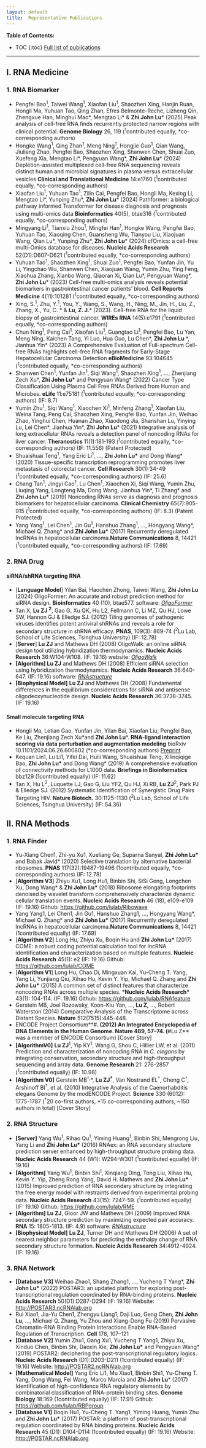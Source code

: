 ```yaml
---
layout: default
title:  Representative Publications
---
```


**Table of Contents:**

* TOC
{:toc}
[Full list of publications](./index.md)




---


## I. RNA Medicine

### 1. RNA Biomarker

- Pengfei Bao<sup>1</sup>, Taiwei Wang<sup>1</sup>, Xiaofan Liu<sup>1</sup>, Shaozhen Xing, Hanjin Ruan, Hongli Ma, Yuhuan Tao, Qing Zhan, Efres Belmonte-Reche, Lizheng Qin, Zhengxue Han, Minghui Mao\*, Mengtao Li\* & **Zhi John Lu**\* (2025) Peak analysis of cell-free RNA finds recurrently protected narrow regions with clinical potential. **Genome Biology** 26, 119 (<sup>1</sup>contributed equally, \*co-corresponding authors) 
- Hongke Wang<sup>1</sup>, Qing Zhan<sup>1</sup>, Meng Ning<sup>1</sup>, Hongjie Guo<sup>1</sup>, Qian Wang, Jiuliang Zhao, Pengfei Bao, Shaozhen Xing, Shanwen Chen, Shuai Zuo, Xuefeng Xia, Mengtao Li\*, Pengyuan Wang\*, **Zhi John Lu**\* (2024) Depletion-assisted multiplexed cell-free RNA sequencing reveals distinct human and microbial signatures in plasma versus extracellular vesicles **Clinical and Translational Medicine** 14:e1760 (<sup>1</sup>contributed equally, \*co-corresponding authors) 
- Xiaofan Liu<sup>1</sup>, Yuhuan Tao<sup>1</sup>, Zilin Cai, Pengfei Bao, Hongli Ma, Kexing Li, Mengtao Li\*, Yunping Zhu\*, **Zhi John Lu**\*  (2024) Pathformer: a biological pathway informed Transformer for disease diagnosis and prognosis using multi-omics data **Bioinformatics** 40(5), btae316 (<sup>1</sup>contributed equally, \*co-corresponding authors) 
- Mingyang Li<sup>1</sup>, Tianxiu Zhou<sup>1</sup>, Mingfei Han<sup>1</sup>, Hongke Wang, Pengfei Bao, Yuhuan Tao, Xiaoqing Chen, Guansheng Wu, Tianyou Liu, Xiaojuan Wang, Qian Lu\*, Yunping Zhu\*, **Zhi John Lu**\* (2024) cfOmics: a cell-free multi-Omics database for diseases.  **Nucleic Acids Research** 52(D1):D607-D621 (<sup>1</sup>contributed equally, \*co-corresponding authors) 
- Yuhuan Tao<sup>1</sup>, Shaozhen Xing<sup>1</sup>, Shuai Zuo<sup>1</sup>, Pengfei Bao, Yunfan Jin, Yu Li, Yingchao Wu, Shanwen Chen, Xiaojuan Wang, Yumin Zhu, Ying Feng, Xiaohua Zhang, Xianbo Wang, Qiaoran Xi, Qian Lu\*, Pengyuan Wang\*, **Zhi John Lu**\*  (2023) Cell-free multi-omics analysis reveals potential biomarkers in gastrointestinal cancer patients’ blood. **Cell Reports Medicine** 4(11):101281 (<sup>1</sup>contributed equally, \*co-corresponding authors) 
- Xing, S.<sup>1</sup>, Zhu, Y.<sup>1</sup>, You, Y., Wang, S., Wang, H., Ning, M., Jin, H., Liu, Z., Zhang, X., Yu, C. \* & **Lu, Z. J.**\* (2023). Cell-free RNA for the liquid biopsy of gastrointestinal cancer. **WIREs RNA** 14(5):e1791 (<sup>1</sup>contributed equally, \*co-corresponding authors) 
- Chun Ning<sup>1</sup>, Peng Cai<sup>1</sup>, Xiaofan Liu<sup>1</sup>, Guangtao Li<sup>1</sup>, Pengfei Bao, Lu Yan, Meng Ning, Kaichen Tang, Yi Luo, Hua Guo, Lu Chen\*, **Zhi John Lu** \*, Jianhua Yin\* (2023) A Comprehensive Evaluation of Full-spectrum Cell-free RNAs highlights cell-free RNA fragments for Early-Stage Hepatocellular Carcinoma Detection **eBioMedicine** 93:104645 (<sup>1</sup>contributed equally, \*co-corresponding authors) 
- Shanwen Chen<sup>1</sup>, Yunfan Jin<sup>1</sup>, Siqi Wang<sup>1</sup>, Shaozhen Xing<sup>1</sup>, …, Zhenjiang Zech Xu\*, **Zhi John Lu\*** and Pengyuan Wang\* (2022) Cancer Type Classification Using Plasma Cell Free RNAs Derived from Human and Microbes. **eLife** 11:e75181 (<sup>1</sup>contributed equally, \*co-corresponding authors) (IF: 8.7)
- Yumin Zhu<sup>1</sup>, Siqi Wang<sup>1</sup>, Xiaochen Xi<sup>1</sup>, Minfeng Zhang<sup>1</sup>, Xiaofan Liu, Weina Tang, Peng Cai, Shaozhen Xing, Pengfei Bao, Yunfan Jin, Weihao Zhao, Yinghui Chen, Huanan Zhao, Xiaodong Jia, Shanshan Lu, Yinying Lu, Lei Chen\*, Jianhua Yin\*, **Zhi John Lu**\* (2021) Integrative analysis of long extracellular RNAs reveals a detection panel of noncoding RNAs for liver cancer. **Theranostics** 11(1):181-193 (<sup>1</sup>contributed equally, \*co-corresponding authors) (IF: 11.556) (Patent Protected)
- Shuaishuai Teng<sup>1</sup>, Yang Eric Li<sup>1</sup>, …, **Zhi John Lu\*** and Dong Wang\* (2020) Tissue-specific transcription reprogramming promotes liver metastasis of colorectal cancer. **Cell Research** 30(1):34-49 (<sup>1</sup>contributed equally, *co-corresponding authors) (IF: 25.6)
- Chang Tan<sup>1</sup>, Jingyi Cao<sup>1</sup>, Lu Chen<sup>1</sup>, Xiaochen Xi, Siqi Wang, Yumin Zhu, Liuqing Yang, Longteng Ma, Dong Wang, Jianhua Yin\*, Ti Zhang\* and **Zhi John Lu\*** (2019) Noncoding RNAs serve as diagnosis and prognosis biomarkers for hepatocellular carcinoma. **Clinical Chemistry** 65(7):905-915  (<sup>1</sup>contributed equally, \*co-corresponding authors) (IF: 8.3) (Patent Protected)
- Yang Yang<sup>1</sup>, Lei Chen<sup>1</sup>, Jin Gu<sup>1</sup>, Hanshuo Zhang<sup>1</sup>, …, Hongyang Wang\*, Michael Q. Zhang\* and **Zhi John Lu\*** (2017) Recurrently deregulated lncRNAs in hepatocellular carcinoma.**Nature Communications** 8, 14421 (<sup>1</sup>contributed equally, \*co-corresponding authors) (IF: 17.69)

### 2. RNA Drug

#### siRNA/shRNA targeting RNA

- [**Language Model**] Yilan Bai, Haochen Zhong, Taiwei Wang, **Zhi John Lu** (2024) OligoFormer: An accurate and robust prediction method for siRNA design. **Bioinformatics** 40 (10), btae577. software: [*OligoFormer*](https://github.com/lulab/OligoFormer)
- Tan X, **Lu ZJ <sup>2</sup>**, Gao G, Xu QK, Hu L2, Fellmann C, Li MZ, Qu HJ, Lowe SW, Hannon GJ & Elledge SJ. (2012) Tiling genomes of pathogenic viruses identifies potent antiviral shRNAs and reveals a role for secondary structure in shRNA efficacy. **PNAS**, 109(3): 869-74 (<sup>2</sup>Lu Lab, School of Life Sciences, Tsinghua University) (IF: 12.78)
- \[**Server**\] **Lu ZJ** and Mathews DH (2008)  OligoWalk: an online siRNA design tool utilizing hybridization thermodynamics.   **Nucleic Acids Research**  36:W104-W108. (IF: 19.16) website: [*OligoWalk*](https://rna.urmc.rochester.edu/cgi-bin/server_exe/oligowalk/oligowalk_form.cgi)
- **\[Algorithm\] Lu ZJ** and Mathews DH (2008) Efficient siRNA selection using hybridization thermodynamics. **Nucleic Acids Research** 36:640-647. (IF: 19.16) software: [*RNAstructure*](https://rna.urmc.rochester.edu/RNAstructure.html)
- **[Biophysical Model]** **Lu ZJ** and Mathews DH (2008) Fundamental differences in the equilibrium considerations for siRNA and antisense oligodeoxynucleotide design. **Nucleic Acids Research** 36:3738-3745. (IF: 19.16)

#### Small molecule targeting RNA

- Hongli Ma, Letian Gao, Yunfan Jin, Yilan Bai, Xiaofan Liu, Pengfei Bao, Ke Liu, Zhenjiang Zech Xu\*and **Zhi John Lu**\*.  **RNA-ligand interaction scoring via data perturbation and augmentation modeling** bioRxiv 10.1101/2024.06.26.600802 (\*co-corresponding authors)    [Preprint](https://biorxiv.org/cgi/content/short/2024.06.26.600802) 
- Kequan Lin1, Lu Li1, Yifei Dai, Huili Wang, Shuaishuai Teng, Xilinqiqige Bao, **Zhi John Lu\*** and Dong Wang* (2019) A comprehensive evaluation of connectivity methods for L1000 data. **Briefings in Bioinformatics** bbz129 (1contributed equally) (IF: 11.62)
- Tan X, Hu L<sup>2</sup>, Luquette LJ, Gao G, Liu YF2, Qu HJ, Xi RB, **Lu ZJ**<sup>2</sup>, Park PJ & Elledge SJ. (2012) Systematic Identification of Synergistic Drug Pairs Targeting HIV. **Nature Biotech.** 30:1125-1130 (<sup>2</sup>Lu Lab, School of Life Sciences, Tsinghua University) (IF: 54.36)

 


## II. RNA Methods

### 1. RNA Finder

- Yu-Xiang Chen1, Zhi-yu Xu1, Xueliang Ge, Suparna Sanyal, **Zhi John Lu\*** and Babak Javid* (2020) Selective translation by alternative bacterial ribosomes. **PNAS** 117(32):19487-19496 (1contributed equally, *co-corresponding authors) (IF: 12.78)
- \[**Algorithm V3**\] Zhiyu Xu1, Long Hu1, Binbin Shi, SiSi Geng, Longchen Xu, Dong Wang* & **Zhi John Lu\*** (2018) Ribosome elongating footprints denoised by wavelet transform comprehensively characterize dynamic cellular translation events. **Nucleic Acids Research** 46 (18), e109-e109 (IF: 19.16) Github: https://github.com/lulab/Ribowave
- Yang Yang1, Lei Chen1, Jin Gu1, Hanshuo Zhang1, …, Hongyang Wang*, Michael Q. Zhang* and **Zhi John Lu\*** (2017) Recurrently deregulated lncRNAs in hepatocellular carcinoma.**Nature Communications** 8, 14421 (1contributed equally) (IF: 17.69)
- \[**Algorithm V2**\]  Long Hu, Zhiyu Xu, Boqin Hu and **Zhi John Lu\*** (2017) COME: a robust coding potential calculation tool for lncRNA identification and characterization based on multiple features. **Nucleic Acids Research** 45(1): e2 (IF: 19.16) Github: https://github.com/lulab/COME
- \[**Algorithm V1**\]  Long Hu, Chao Di, Mingxuan Kai, Yu-Cheng T. Yang, Yang Li, Yunjiang Qiu, Xihao Hu, Kevin Y. Yip, Michael Q. Zhang and **Zhi John Lu\*** (2015) A common set of distinct features that characterize noncoding RNAs across multiple species. ***Nucleic Acids Research\*** 43(1): 104-114. (IF: 19.16) Github: https://github.com/lulab/RNAfeature
- Gerstein MB, Joel Rozowsky, Koon-Kiu Yan, …, **Lu Z,** …, Robert Waterston (2014) Comparative Analysis of the Transcriptome across Distant Species. **Nature** 512(7515):445-448.
- ENCODE Project Consortium**#**. (2012) An Integrated Encyclopedia of DNA Elements in the Human Genome. **Nature** 489, 57–74. (**#Lu Z** was a member of ENCODE Consortium) [Cover Story]
- **[AlgorithmV0]** **Lu ZJ**<sup>1</sup>, Yip KY<sup>1</sup>, Wang G, Shou C, Hillier LW, et al. (2011) Prediction and characterization of noncoding RNA in *C. elegans* by integrating conservation, secondary structure and high-throughput sequencing and array data. **Genome Research** 21: 276-2857 (<sup>1</sup>contributed equally) (IF: 10.98)
- **[Algorithm V0]** Gerstein MB<sup>†,</sup>\*, **Lu ZJ<sup>†</sup>**, Van Nostrand EL<sup>†</sup>, Cheng C<sup>†</sup>, Arshinoff BI<sup>†</sup>, et al. (2010) Integrative Analysis of the Caenorhabditis elegans Genome by the modENCODE Project.  **Science** 330 (6012): 1775-1787  (<sup>†</sup>20 co-first authors, \*15 co-corresponding authors, ~150 authors in total) [Cover Story]



### 2. RNA Structure

- **[Server]** Yang Wu<sup>1</sup>, Rihao Qu<sup>1</sup>, Yiming Huang<sup>1</sup>, Binbin Shi, Mengrong Liu, Yang Li and **Zhi John Lu\*** (2016) RNAex: an RNA secondary structure prediction server enhanced by high-throughput structure probing data. **Nucleic Acids Research** 44 (W1): W294-W301 (<sup>1</sup>contributed equally) (IF: 19.16)
- **[Algorithm]** Yang Wu<sup>1</sup>, Binbin Shi<sup>1</sup>, Xinqiang Ding, Tong Liu, Xihao Hu, Kevin Y. Yip, Zheng Rong Yang, David H. Mathews and **Zhi John Lu\*** (2015) Improved prediction of RNA secondary structure by integrating the free energy model with restraints derived from experimental probing data. **Nucleic Acids Research** 43(15): 7247-59. (<sup>1</sup>contributed equally) (IF: 19.16) Github: https://github.com/lulab/RME
- **\[Algorithm\]** **Lu ZJ**, Gloor JW and Mathews DH (2009) Improved RNA secondary structure prediction by maximizing expected pair accuracy. **RNA** 15: 1805-1813. (IF: 4.9) software: [*RNAstructure*](https://rna.urmc.rochester.edu/RNAstructure.html)
- **[Biophysical Model]** **Lu ZJ**, Turner DH and Mathews DH (2006) A set of nearest neighbor parameters for predicting the enthalpy change of RNA secondary structure formation. **Nucleic Acids Research** 34:4912-4924. (IF: 19.16)

 

### 3. RNA Network

- **[Database V3]** Weihao Zhao1, Shang Zhang1, …, Yucheng T Yang*, **Zhi John Lu\*** (2022) POSTAR3: an updated platform for exploring post-transcriptional regulation coordinated by RNA-binding proteins. **Nucleic Acids Research** 50(D1):D287-D294 (IF: 19.16) Website: http://POSTAR3.ncRNAlab.org
- Rui Xiao1, Jia-Yu Chen1, Zhengyu Liang1, Daji Luo, Geng Chen, **Zhi John Lu**, …, Michael Q. Zhang, Yu Zhou and Xiang-Dong Fu (2019) Pervasive Chromatin-RNA Binding Protein Interactions Enable RNA-Based Regulation of Transcription. **Cell** 178, 107–121
- **[Database V2]** Yumin Zhu1, Gang Xu1, Yucheng T Yang1, Zhiyu Xu, Xinduo Chen, Binbin Shi, Daoxin Xie, **Zhi John Lu\*** and Pengyuan Wang* (2019) POSTAR2: deciphering the post-transcriptional regulatory logics. **Nucleic Acids Research** (D1):D203-D211 (1contributed equally) (IF: 19.16) Website: http://POSTAR2.ncRNAlab.org
- **[Mathematical Model]** Yang Eric Li1, Mu Xiao1, Binbin Shi1, Yu-Cheng T. Yang, Dong Wang, Fei Wang, Marco Marcia and **Zhi John Lu*** (2017) Identification of high-confidence RNA regulatory elements by combinatorial classification of RNA-protein binding sites. **Genome Biology** 18:169 (1contributed equally) (IF: 17.91) Github: https://github.com/lulab/RBPgroup
- **[Database V1]** Boqin Hu1, Yu-Cheng T. Yang1, Yiming Huang, Yumin Zhu and **Zhi John Lu\*** (2017) POSTAR: a platform of post-transcriptional regulation coordinated by RNA binding proteins. **Nucleic Acids Research** 45 (D1): D104-D114 (1contributed equally) (IF: 19.16) Website: http://POSTAR.ncRNAlab.org
